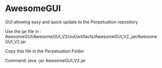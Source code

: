 # AwesomeGUI
GUI allowing easy and quick update to the Perpetuation repository

Use the jar file in : AwesomeGUI/AwesomeGUI_V2/out/artifacts/AwesomeGUI_V2_jar/AwesomeGUI_V2.jar

Copy this file in the Perpetuation Folder

Command: java -jar AwesomeGUI_V2.jar
